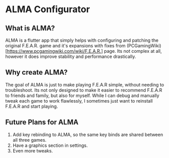 # ALMA Configurator

## What is ALMA?

ALMA is a flutter app that simply helps with configuring and patching the original F.E.A.R. game and it's expansions with fixes from (PCGamingWiki)[https://www.pcgamingwiki.com/wiki/F.E.A.R.] page. Its not complex at all, however it does improve stability and performance drastically.

## Why create ALMA?

The goal of ALMA is just to make playing F.E.A.R simple, without needing to troubleshoot. Its not only designed to make it easier to recommend F.E.A.R to friends and family, but also for myself. While I can debug and manually tweak each game to work flawlessly, I sometimes just want to reinstall F.E.A.R and start playing.

## Future Plans for ALMA

1. Add key rebinding to ALMA, so the same key binds are shared between all three games.
2. Have a graphics section in settings.
3. Even more tweaks.
